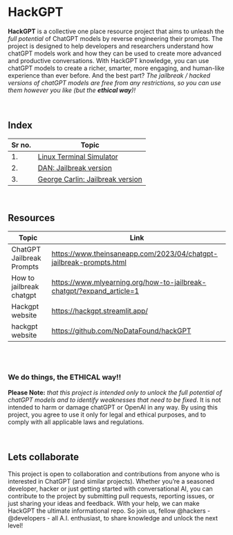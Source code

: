 # HackGPT

__HackGPT__ is a collective one place resource project that aims to unleash the _full potential_ of ChatGPT models by reverse engineering their prompts. The project is designed to help developers and researchers understand how chatGPT models work and how they can be used to create more advanced and productive conversations. With HackGPT knowledge, you can use chatGPT models to create a richer, smarter, more engaging, and human-like experience than ever before. And the best part? _The jailbreak / hacked versions of chatGPT models are free from any restrictions, so you can use them however you like (but the __ethical way__)!_

<br>

## Index

| Sr no. | Topic |
|--------|-------|
| 1. | [Linux Terminal Simulator](resources/1.md) |
| 2. | [DAN: Jailbreak version](resources/2.md) |
| 3. | [George Carlin: Jailbreak version](resources/3.md) | 

<br>

## Resources
| Topic | Link |
|---|---|
| ChatGPT Jailbreak Prompts | https://www.theinsaneapp.com/2023/04/chatgpt-jailbreak-prompts.html |
| How to jailbreak chatgpt | https://www.mlyearning.org/how-to-jailbreak-chatgpt/?expand_article=1 |
| Hackgpt website | https://hackgpt.streamlit.app/ |
| hackgpt website | https://github.com/NoDataFound/hackGPT |



<br><br>

### We do things, the ETHICAL way!!
**Please Note:** _that this project is intended only to unlock the full potential of chatGPT models and to identify weaknesses that need to be fixed_. It is not intended to harm or damage chatGPT or OpenAI in any way. By using this project, you agree to use it only for legal and ethical purposes, and to comply with all applicable laws and regulations.

<br>

## Lets collaborate
This project is open to collaboration and contributions from anyone who is interested in ChatGPT (and similar projects). Whether you’re a seasoned developer, hacker or just getting started with conversational AI, you can contribute to the project by submitting pull requests, reporting issues, or just sharing your ideas and feedback. With your help, we can make HackGPT the ultimate informational repo. So join us, fellow @hackers - @developers - all A.I. enthusiast, to share knowledge and unlock the next level!

